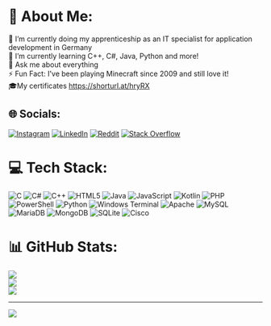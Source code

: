 # 💫 About Me:
🔭 I’m currently doing my apprenticeship as an IT specialist for application development in Germany<br>🌱 I’m currently learning C++, C#, Java, Python and more!<br>💬 Ask me about everything<br>⚡ Fun Fact: I've been playing Minecraft since 2009 and still love it!<br>🎓My certificates https://shorturl.at/hryRX


## 🌐 Socials:
[![Instagram](https://img.shields.io/badge/Instagram-%23E4405F.svg?logo=Instagram&logoColor=white)](https://instagram.com/einfach_nurniko) [![LinkedIn](https://img.shields.io/badge/LinkedIn-%230077B5.svg?logo=linkedin&logoColor=white)](https://linkedin.com/in/nikolai-maximilian-walkenfort-0071472a1) [![Reddit](https://img.shields.io/badge/Reddit-%23FF4500.svg?logo=Reddit&logoColor=white)](https://reddit.com/user/Bitfllux_) [![Stack Overflow](https://img.shields.io/badge/-Stackoverflow-FE7A16?logo=stack-overflow&logoColor=white)](https://stackoverflow.com/users/22726917) 

# 💻 Tech Stack:
![C](https://img.shields.io/badge/c-%2300599C.svg?style=for-the-badge&logo=c&logoColor=white) ![C#](https://img.shields.io/badge/c%23-%23239120.svg?style=for-the-badge&logo=csharp&logoColor=white) ![C++](https://img.shields.io/badge/c++-%2300599C.svg?style=for-the-badge&logo=c%2B%2B&logoColor=white) ![HTML5](https://img.shields.io/badge/html5-%23E34F26.svg?style=for-the-badge&logo=html5&logoColor=white) ![Java](https://img.shields.io/badge/java-%23ED8B00.svg?style=for-the-badge&logo=openjdk&logoColor=white) ![JavaScript](https://img.shields.io/badge/javascript-%23323330.svg?style=for-the-badge&logo=javascript&logoColor=%23F7DF1E) ![Kotlin](https://img.shields.io/badge/kotlin-%237F52FF.svg?style=for-the-badge&logo=kotlin&logoColor=white) ![PHP](https://img.shields.io/badge/php-%23777BB4.svg?style=for-the-badge&logo=php&logoColor=white) ![PowerShell](https://img.shields.io/badge/PowerShell-%235391FE.svg?style=for-the-badge&logo=powershell&logoColor=white) ![Python](https://img.shields.io/badge/python-3670A0?style=for-the-badge&logo=python&logoColor=ffdd54) ![Windows Terminal](https://img.shields.io/badge/Windows%20Terminal-%234D4D4D.svg?style=for-the-badge&logo=windows-terminal&logoColor=white) ![Apache](https://img.shields.io/badge/apache-%23D42029.svg?style=for-the-badge&logo=apache&logoColor=white) ![MySQL](https://img.shields.io/badge/mysql-%2300000f.svg?style=for-the-badge&logo=mysql&logoColor=white) ![MariaDB](https://img.shields.io/badge/MariaDB-003545?style=for-the-badge&logo=mariadb&logoColor=white) ![MongoDB](https://img.shields.io/badge/MongoDB-%234ea94b.svg?style=for-the-badge&logo=mongodb&logoColor=white) ![SQLite](https://img.shields.io/badge/sqlite-%2307405e.svg?style=for-the-badge&logo=sqlite&logoColor=white) ![Cisco](https://img.shields.io/badge/cisco-%23049fd9.svg?style=for-the-badge&logo=cisco&logoColor=black)
# 📊 GitHub Stats:
![](https://github-readme-stats.vercel.app/api?username=Biitflux&theme=slateorange&hide_border=false&include_all_commits=true&count_private=true)<br/>
![](https://github-readme-streak-stats.herokuapp.com/?user=Biitflux&theme=slateorange&hide_border=false)<br/>
![](https://github-readme-stats.vercel.app/api/top-langs/?username=Biitflux&theme=slateorange&hide_border=false&include_all_commits=true&count_private=true&layout=compact)

---
[![](https://visitcount.itsvg.in/api?id=Biitflux&icon=0&color=7)](https://visitcount.itsvg.in)

<!-- Proudly created with GPRM ( https://gprm.itsvg.in ) -->
